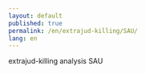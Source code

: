 ```yaml
---
layout: default
published: true
permalink: /en/extrajud-killing/SAU/
lang: en
---
```


extrajud-killing analysis SAU
